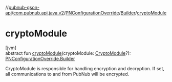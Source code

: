 //[pubnub-gson-api](../../../../index.md)/[com.pubnub.api.java.v2](../../index.md)/[PNConfigurationOverride](../index.md)/[Builder](index.md)/[cryptoModule](crypto-module.md)

# cryptoModule

[jvm]\
abstract fun [cryptoModule](crypto-module.md)(cryptoModule: [CryptoModule](../../../../../../pubnub-kotlin/pubnub-kotlin-api/pubnub-kotlin-api/com.pubnub.api.crypto/-crypto-module/index.md)?): [PNConfigurationOverride.Builder](index.md)

CryptoModule is responsible for handling encryption and decryption. If set, all communications to and from PubNub will be encrypted.
